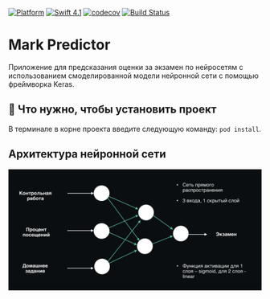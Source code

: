 [![Platform](https://img.shields.io/badge/platform-iOS-green.svg)]()
[![Swift 4.1](https://img.shields.io/badge/Swift-4.1-orange.svg)](https://swift.org)
[![codecov](https://codecov.io/gh/yanovskaya/MarkPredictor/branch/master/graphs/badge.svg)](https://codecov.io/gh/yanovskaya/MarkPredictor)
[![Build Status](https://travis-ci.org/yanovskaya/MarkPredictor.svg?branch=master)](https://travis-ci.org/yanovskaya/MarkPredictor)
# Mark Predictor
Приложение для предсказания оценки за экзамен по нейросетям с использованием смоделированной модели нейронной сети с помощью фреймворка Keras.

## 🔧 Что нужно, чтобы установить проект
В терминале в корне проекта введите следующую команду:
`pod install`. 
<br />

## Архитектура нейронной сети
<img src="https://github.com/yanovskaya/MarkPredictor/blob/master/nn.png">